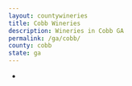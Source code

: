 ```yaml
---
layout: countywineries
title: Cobb Wineries
description: Wineries in Cobb GA
permalink: /ga/cobb/
county: cobb
state: ga
---
```

-
